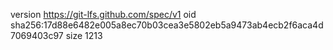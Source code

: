 version https://git-lfs.github.com/spec/v1
oid sha256:17d88e6482e005a8ec70b03cea3e5802eb5a9473ab4ecb2f6aca4d7069403c97
size 1213
